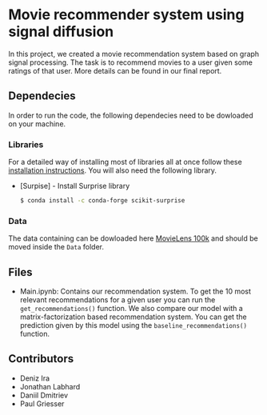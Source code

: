 # Movie recommender system using signal diffusion
In this project, we created a movie recommendation system based on graph signal processing. The task is to recommend movies to a user given some ratings of that user.  More details can be found in our final report.

## Dependecies

In order to run the code, the following dependecies need to be dowloaded on your machine.

### Libraries
For a detailed way of installing most of libraries all at once follow these
[installation instructions](https://github.com/mdeff/ntds_2019#installation).
You will also need the following library.
* [Surpise] - Install Surprise library

    ```sh
    $ conda install -c conda-forge scikit-surprise
    ```

### Data

The data containing can be dowloaded here [MovieLens 100k](https://grouplens.org/datasets/movielens/) and should be moved inside the `Data` folder.

## Files

- Main.ipynb: Contains our recommendation system. To get the 10 most relevant recommendations for a given user you can run the `get_recommendations()` function.
We also compare our model with a matrix-factorization based recommendation system. You can get the prediction given by this model using the `baseline_recommendations()` function.

## Contributors

- Deniz Ira
- Jonathan Labhard
- Daniil Dmitriev
- Paul Griesser
